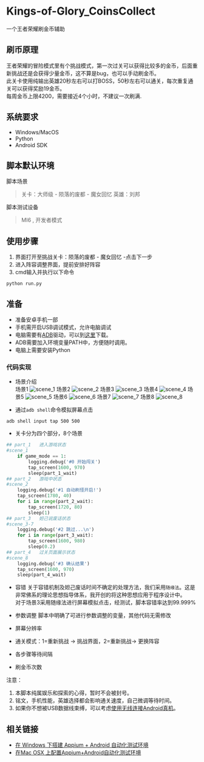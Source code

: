 # Kings-of-Glory_CoinsCollect
一个王者荣耀刷金币辅助

## 刷币原理
王者荣耀的冒险模式里有个挑战模式，第一次过关可以获得比较多的金币，后面重新挑战还是会获得少量金币，这不算是bug，也可以手动刷金币。<br>
此关卡使用纯输出英雄20秒左右可以打BOSS，50秒左右可以通关，每次重复通关可以获得奖励19金币。<br>
每周金币上限4200，需要接近4个小时，不建议一次刷满.<br>
## 系统要求
* Windows/MacOS
* Python
* Android SDK

## 脚本默认环境
脚本场景
> 关卡：大师级 - 陨落的废都 - 魔女回忆
> 英雄：刘邦

脚本测试设备
> MI6 , 开发者模式

## 使用步骤
1. 界面打开至挑战关卡：陨落的废都 - 魔女回忆 -点击下一步
2. 进入阵容调整界面，提前安排好阵容
3. cmd输入并执行以下命令
```
python run.py
```

## 准备
- 准备安卓手机一部
- 手机需开启USB调试模式，允许电脑调试
- 电脑需要有[ADB](https://developer.android.com/studio/releases/platform-tools.html)驱动，可以到[这里](https://adb.clockworkmod.com/)下载。
- ADB需要加入环境变量PATH中，方便随时调用。
- 电脑上需要安装Python

### 代码实现
* 场景介绍<br>
场景1
![scene_1](https://github.com/Tsingtong/Kings-of-Glory_CoinsCollect/raw/master/Scenes/scene_%20(1).jpg)
场景2
![scene_2](https://github.com/Tsingtong/Kings-of-Glory_CoinsCollect/raw/master/Scenes/scene_%20(2).jpg)
场景3
![scene_3](https://github.com/Tsingtong/Kings-of-Glory_CoinsCollect/raw/master/Scenes/scene_%20(3).jpg)
场景4
![scene_4](https://github.com/Tsingtong/Kings-of-Glory_CoinsCollect/raw/master/Scenes/scene_%20(4).jpg)
场景5
![scene_5](https://github.com/Tsingtong/Kings-of-Glory_CoinsCollect/raw/master/Scenes/scene_%20(5).jpg)
场景6
![scene_6](https://github.com/Tsingtong/Kings-of-Glory_CoinsCollect/raw/master/Scenes/scene_%20(6).png)
场景7
![scene_7](https://github.com/Tsingtong/Kings-of-Glory_CoinsCollect/raw/master/Scenes/scene_%20(7).jpg)
场景8
![scene_8](https://github.com/Tsingtong/Kings-of-Glory_CoinsCollect/raw/master/Scenes/scene_%20(8).jpg)

* 通过`adb shell`命令模拟屏幕点击
```
adb shell input tap 500 500
```

* 关卡分为四个部分，8个场景
```python
## part_1   进入游戏状态
#scene_1
    if game_mode == 1:
        logging.debug('#0 开始闯关')
        tap_screen(1600, 970)
        sleep(part_1_wait)
## part_2   游戏中状态
#scene_2
    logging.debug('#1 自动刷怪开启!')
    tap_screen(1780, 40)
    for i in range(part_2_wait):
        tap_screen(1720, 80)
        sleep(1)
## part_3   妲己说废话状态
#scene_3-7
    logging.debug('#2 跳过...\n')
    for i in range(part_3_wait):
        tap_screen(1600, 980)
        sleep(0.2)
## part_4   过关页面展示状态
#scene_8
    logging.debug('#3 确认结果')
    tap_screen(1600, 970)
    sleep(part_4_wait)
```
* 容错
关于容错机制及妲己废话时间不确定的处理方法，我们采用`随缘法`。这是非常佛系的理论思想指导体系，我开创的将这种思想应用于程序设计中。<br>
对于场景3采用随缘法进行屏幕模拟点击，经测试，脚本容错率达到99.999%

* 参数调整
脚本中明确了可进行参数调整的变量，其他代码无需修改<br>
* 屏幕分辨率
* 通关模式：1=重新挑战 -> 挑战界面，2=重新挑战-> 更换阵容
* 各步骤等待间隔
* 刷金币次数

注意：
1. 本脚本纯属娱乐和探索的心得，暂时不会被封号。
1. 铭文，手机性能，英雄选择都会影响通关速度，自己微调等待时间。
3. 如果你不想被USB数据线束缚，可以考虑[使用无线连接Android真机](https://betacat.online/posts/2017-12-12/connect-adb-via-wifi/)。

## 相关链接
- [在 Windows 下搭建 Appium + Android 自动化测试环境](https://betacat.online/posts/2017-05-03/setup-appium-automation-test-environment/)
- [在Mac OSX 上配置Appium+Android自动化测试环境](https://betacat.online/posts/2017-12-10/setup-appium-test-environment-on-mac-osx/)
